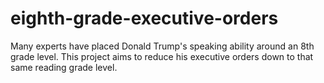 # eighth-grade-executive-orders
Many experts have placed Donald Trump's speaking ability around an 8th grade level. This project aims to reduce his executive orders down to that same reading grade level.
